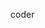 coder

<!-- ![GitHub stats](https://github-readme-stats.vercel.app/api?username=acexy&count_private=true&show_icons=true&theme=buefy) -->

<!-- [![Top Langs](https://github-readme-stats.vercel.app/api/top-langs/?username=acexy&exclude_repo=github-readme-stats,anuraghazra.github.io)](https://github.com/anuraghazra/github-readme-stats) -->
